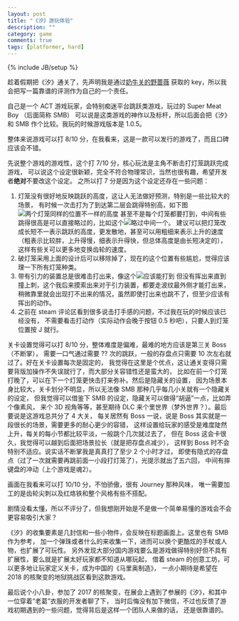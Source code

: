 ```yaml
---
layout: post
title: "《汐》游玩体验"
description: ""
category: game
comments: true
tags: [platformer, hard]
---
```

{% include JB/setup %}


趁着假期把《汐》通关了，先声明我是通过[奶牛关的野蔷薇](https://cowlevel.net/wildrose)
获取的 key，所以我会把写一篇靠谱的评测作为自己的一个责任。

自己是一个 ACT 游戏玩家，会特别痴迷平台跳跃类游戏，玩过的 Super Meat Boy （后面简称 SMB）
可以说是这类游戏的神作以及标杆，所以后面会把《汐》和 SMB 作个比较。我玩的时候游戏版本是 1.0.5。

整体来说游戏可以打 8/10 分，在我看来，这是一款可以发行的游戏了，而且口碑应该会不错。

先说整个游戏的游戏性，这个打 7/10 分，核心玩法是主角不断击打灯笼跳跃完成游戏，
可以说这个设定很新颖，完全不符合物理常识，当然也很有趣，希望开发者**绝对**不要改这个设定。
之所以打 7 分是因为这个设定还存在一些问题：
1. 灯笼没有很好地反映跳跃的高度，这让人无法做好预测，特别是一些比较大的场景，
有时候一次击打为了到达第二层会跳得特别高，如下图![两个灯笼同样的位置不一样的高度]()
甚至不是每个灯笼都要打到，中间有些跳得很高是可以直接略过的，比如这个![略过中间一个]()。
建议可以把灯笼改成长短不一表示跳跃的高度，更发散地，甚至可以用粗细来表示上升的速度
（粗表示比较胖，上升得慢，细表示升得快，但总体高度是由长短决定的），这样有些关可以更多地变换齿轮的速度。
2. 破灯笼采用上面的设计后可以移除掉了，现在的这个位置有些尴尬，觉得应该理一下所有灯笼种类。
2. 带有引力的装置总是很难击打出来，像这个![应该能打到]()
但没有挥出来直到撞上刺，这个我后来摸索出来对于引力装置，都要走波纹最外侧才能打出来，
稍微靠里就会出现打不出来的情况，虽然即使打出来也跳不了，但至少应该有挥出的动作。
3. 之前在 steam 评论区看到很多说击打手感的问题，不过我在玩的时候应该已经没有，
不需要看击打动作（实际动作会晚于按钮 0.5 秒吧），只要人到灯笼位置按 J 就行。

关卡设置觉得可以打 8/10 分，整体难度是偏难，最难的地方应该是第三关 Boss（不断掌），
需要一口气通过需要 ?? 次的跳跃，一般的存盘点只需要 10 次左右就过了。好在关卡设置每次是固定的，
我觉得在这里是个优点，这让通关变得只需要背版加操作不失误就行了，而大部分关容错性还是蛮大的，
比如在前一个灯笼打晚了，可以在下一个灯笼更快击打来弥补。然后是隐藏关的设置，
因为场景本身比较大，关卡划分不明显，所以无法像 SMB 那种几乎每几小关就有一个隐藏关的设定，
但我觉得可以借鉴下 SMB 的设定，隐藏关可以做得“胡逼”一点，比如弄个像素风，
来个 3D 视角等等，甚至期待 DLC 来个里世界（梦外世界？）。最后要说是这游戏总共分了 4 大关，
每关居然有 Boss 一说，说是 Boss 其实就是一段很长的场景，需要更多的耐心更少的容错，
这样设置给玩家的感受是难度陡然上升，每关的每小节都比较平淡，一般跳个几次就过去了，
但在 Boss 这会卡很久，我觉得可以越到后面把场景拉长（就是把存盘点减少），
这样到 Boss 时不会特别不适应。说实话不断掌我是真真打了至少 2 个小时才过，
即使有隐式的存盘点（过了一次就需要再跳前面一小段打灯笼了），光提示就出了五六回，
中间有摔键盘的冲动（上个游戏是魂2）。

画面在我看来可以打 10/10 分，不怕骄傲，很有 Journey 那种风味，
唯一需要加工的是齿轮尖刺以及红烙铁和整个风格有些不搭配。

剧情没看太懂，所以不评分了，但我想刚开始是不是做一个简单易懂的游戏会不会更容易吸引大家？

《汐》的收集要素是几封信和一些小物件，会反映在标题画面上。这里也有 SMB 作为参考，
加一个弹珠或者什么的来收集一下，进而可以换个更酷炫的手杖或人物，也扩展了可玩性。
另外发现大部分国内游戏要么是游戏做得特别好但不具有扩展性，要么就是扩展太好玩家都不知道从哪玩起，
借着 steam 的创意工坊，可以更多地让玩家定义关卡，成为中国的《马里奥制造》，
一点小期待是希望在 2018 的核聚变的地狱挑战区看到这款游戏。

最后说个小八卦，参加了 2017 的核聚变，在展会上遇到了参展的《汐》，和其中一位穿着“老葛”衣服的开发者聊了下，
当时后悔没有加下微信，不过也反馈了游戏初期遇到的一些问题，觉得背后是这样一个团队人来做的话，
还是很靠谱的。
